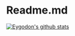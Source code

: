 # Readme.md
[![Eygodon's github stats](https://github-readme-stats.vercel.app/api?username=eygodon)](https://github.com/eygodon/github-readme-stats)
